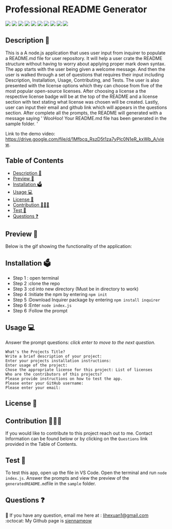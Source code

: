 # Professional README Generator

<img src="https://img.shields.io/github/repo-size/siennameow/README-generator" />
<img src="https://img.shields.io/github/languages/top/siennameow/README-generator"  />
<img src="https://img.shields.io/github/issues/siennameow/README-generator" />
<img src="https://img.shields.io/github/last-commit/siennameow/README-generator" >

<img src="https://img.shields.io/badge/Javascript-yellow" />
<img src="https://img.shields.io/badge/jQuery-blue"  />
<img src="https://img.shields.io/badge/-node.js-green" />
<img src="https://img.shields.io/badge/-inquirer-red" >
<img src="https://img.shields.io/badge/-screencastify-lightgrey" />
<img src="https://img.shields.io/badge/-json-orange" />

## Description 📝 


This is a A node.js application that uses user input from inquirer to populate a README.md file for user repository. It will help a user crate the README structure without having to worry about applying proper mark down syntax. The app starts with the user being given a welcome message. And then the user is walked through a set of questions that requires their input including Description, Installation, Usage, Contributing, and Tests. The user is also presented with the license options which they can choose from five of the most popular open-source licenses. After choosing a license a the respective license badge will be at the top of the README and a license section with text stating what license was chosen will be created. Lastly, user can input their email and github link which will appears in the questions section. After complete all the prompts, the README will generated with a message saying ' WooHoo! Your README.md file has been generated in the sample folder. '

Link to the demo video: https://drive.google.com/file/d/1Mfbcq_RszD5t1za7yPlc0N1eR_kxWb_A/view.

## Table of Contents
- [Description 📝](#description-)
- [Preview 👀](#preview-)
- [Installation 🗳](#installation-)
- [Usage 💻](#usage-)
- [License 🚀](#license-)
- [Contribution 👩🏻‍💻](#contribution-)
- [Test 🧩](#test-)
- [Questions ❓](#questions-)

## Preview 👀 

Below is the gif showing the functionality of the application:


## Installation 🗳 

- Step 1 : open terminal
- Step 2 :clone the repo
- Step 3 :cd into new directory (Must be in directory to work)
- Step 4 :Initiate the npm by entering `npm init`
- Step 5 :Download Inquirer package by entering `npm install inquirer`
- Step 6 :Enter  `node index.js`
- Step 6 :Follow the prompt

## Usage 💻 

Answer the prompt questions: _click enter to move to the next question._

```
What's the Projects Title?
Write a brief description of your project: 
Enter your projects installation instructions: 
Enter usage of the project: 
Chose the appropriate license for this project: List of licenses
Who are the contributors of this projects?
Please provide instructions on how to test the app.
Please enter your GitHub username: 
Please enter your email: 
```

## License 🚀

## Contribution 👩🏻‍💻 
If you would like to contribute to this project reach out to me. Contact Information can be found below or by clicking on the `Questions` link provided in the Table of Contents.

## Test 🧩
To test this app, open up the file in VS Code. Open the terminal and run `node index.js`. Answer the prompts and view the preview of the `generatedREADME.md`file in the `sample` folder.

## Questions ❓

📩 If you have any question, email me here at : lihexuan1@gmail.com<br/>
:octocat: My Github page is [siennameow](https://github.com/siennameow)

 

